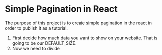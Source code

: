 # Simple Pagination in React

The purpose of this project is to create simple pagination in the react in order to publish it as a tutorial. 

1. First decide how much data you want to show on your website. That is going to be our DEFAULT_SIZE. 
2. Now we need to divide 